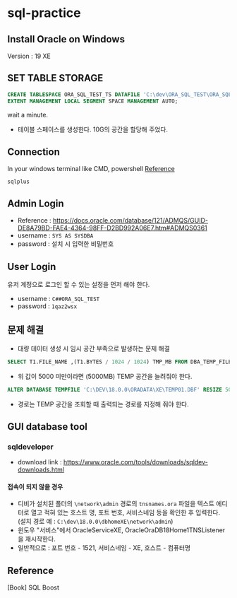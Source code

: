 # sql-practice


## Install Oracle on Windows
Version : 19 XE


## SET TABLE STORAGE
```sql
CREATE TABLESPACE ORA_SQL_TEST_TS DATAFILE 'C:\dev\ORA_SQL_TEST\ORA_SQL_TEST.DBA' SIZE 10G
EXTENT MANAGEMENT LOCAL SEGMENT SPACE MANAGEMENT AUTO;
```
wait a minute.

- 테이블 스페이스를 생성한다. 10G의 공간을 할당해 주었다.


## Connection
In your windows terminal like CMD, powershell
[Reference](https://docs.oracle.com/cd/E18283_01/appdev.112/e10766/tdddg_connecting.htm#CEGDIFBC)
```
sqlplus
```

## Admin Login
- Reference : https://docs.oracle.com/database/121/ADMQS/GUID-DE8A79BD-FAE4-4364-98FF-D2BD992A06E7.htm#ADMQS0361
- username : `SYS AS SYSDBA`
- password : 설치 시 입력한 비밀번호


## User Login
유저 계정으로 로그인 할 수 있는 설정을 먼저 해야 한다.
- username : `C##ORA_SQL_TEST`
- password : `1qaz2wsx`

## 문제 해결
- 대량 데이터 생성 시 임시 공간 부족으로 발생하는 문제 해결
```sql
SELECT T1.FILE_NAME ,(T1.BYTES / 1024 / 1024) TMP_MB FROM DBA_TEMP_FILES T1;
```
- 위 값이 5000 미만이라면 (5000MB) TEMP 공간을 늘려줘야 한다.
```sql
ALTER DATABASE TEMPFILE 'C:\DEV\18.0.0\ORADATA\XE\TEMP01.DBF' RESIZE 5000M;
```
- 경로는 TEMP 공간을 조회할 때 출력되는 경로를 지정해 줘야 한다.

## GUI database tool
### sqldeveloper
- download link : https://www.oracle.com/tools/downloads/sqldev-downloads.html
#### 접속이 되지 않을 경우
- 디비가 설치된 폴더의 `\network\admin` 경로의 `tnsnames.ora` 파일을 텍스트 에디터로 열고 적혀 있는 호스트 명, 포트 번호, 서비스네임 등을 확인한 후 입력한다. (설치 경로 예 : `C:\dev\18.0.0\dbhomeXE\network\admin`)
- 윈도우 "서비스"에서 OracleServiceXE, OracleOraDB18Home1TNSListener을 재시작한다.
- 일반적으로 : 포트 번호 - 1521, 서비스네임 - XE, 호스트 - 컴퓨터명

## Reference
\[Book\] SQL Boost
